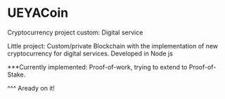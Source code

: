 # UEYACoin
Cryptocurrency project custom: Digital service

Little project: Custom/private Blockchain with the implementation of new cryptocurrency for digital services.
Developed in Node js

***Currently implemented: Proof-of-work, trying to extend to Proof-of-Stake.

^^^ Aready on it!
